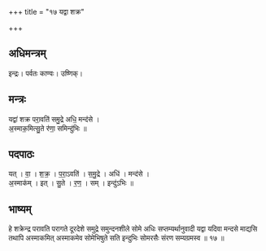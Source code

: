 +++
title = "१७ यद्वा शक्र"

+++
## अधिमन्त्रम्
इन्द्रः। पर्वतः काण्वः। उष्णिक्।

## मन्त्रः
यद्वा॑ शक्र परा॒वति॑ समु॒द्रे अधि॒ मन्द॑से ।  
अ॒स्माक॒मित्सु॒ते र॑णा॒ समिन्दु॑भिः ॥

## पदपाठः
यत् । वा॒ । श॒क्र॒ । प॒रा॒ऽवति॑ । स॒मु॒द्रे । अधि॑ । मन्द॑से ।  
अ॒स्माक॑म् । इत् । सु॒ते । र॒ण॒ । सम् । इन्दु॑ऽभिः ॥

## भाष्यम्
हे शक्रेन्द्र परावति परागते दूरदेशे समुद्रे समुन्दनशीले सोमे अधिः सप्तम्यर्थानुवादी यद्वा यदिवा मन्दसे माद्यसि तथापि अस्माकमित् अस्माकमेव सोमेभिषुते सति इन्दुभिः सोमरसैः संरण सम्यग्रमस्व ॥ १७ ॥